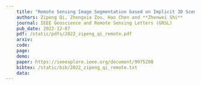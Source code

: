 ```yaml
---
    title: "Remote Sensing Image Segmentation based on Implicit 3D Scene Representation"
    authors: Zipeng Qi, Zhengxia Zou, Hao Chen and **Zhenwei Shi**
    journal: IEEE Geoscience and Remote Sensing Letters (GRSL)
    pub_date: 2022-12-07
    pdf: /static/pdfs/2022_zipeng_qi_remote.pdf
    arxiv: 
    code: 
    page: 
    demo: 
    paper: https://ieeexplore.ieee.org/document/9975200
    bibtex: /static/bib/2022_zipeng_qi_remote.txt
    data:
---
```

    